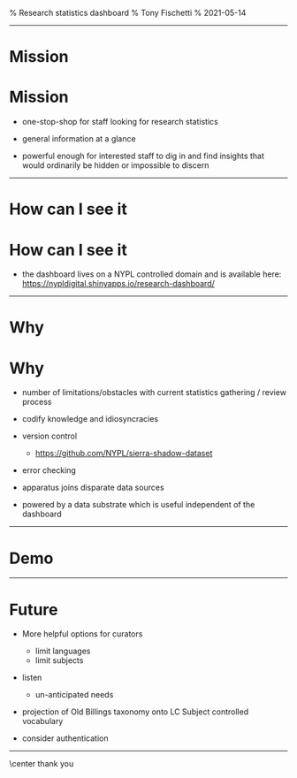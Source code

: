 % Research statistics dashboard
% Tony Fischetti
% 2021-05-14


-------------------------------------------------------------

# Mission

# Mission

* one-stop-shop for staff looking for research statistics

* general information at a glance

* powerful enough for interested staff to dig in and find
    insights that would ordinarily be hidden or impossible to
    discern

-------------------------------------------------------------

# How can I see it

# How can I see it

* the dashboard lives on a NYPL controlled domain and is available
    here: https://nypldigital.shinyapps.io/research-dashboard/

-------------------------------------------------------------

# Why

# Why

* number of limitations/obstacles with current statistics
    gathering / review process

* codify knowledge and idiosyncracies

* version control
  * https://github.com/NYPL/sierra-shadow-dataset

* error checking

* apparatus joins disparate data sources

* powered by a data substrate which is useful independent of
  the dashboard

-------------------------------------------------------------

# Demo

-------------------------------------------------------------

# Future

  * More helpful options for curators
    * limit languages
    * limit subjects

  * listen
    * un-anticipated needs

  * projection of Old Billings taxonomy onto LC Subject
    controlled vocabulary

  * consider authentication

-------------------------------------------------------------

\center thank you
